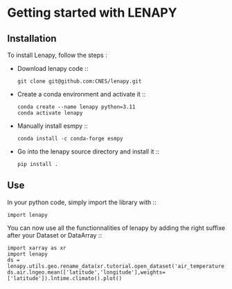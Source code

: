# Getting started with LENAPY

## Installation


To install Lenapy, follow the steps :

* Download lenapy code ::

    ```
    git clone git@github.com:CNES/lenapy.git
    ```

* Create a conda environment and activate it ::
    ```
    conda create --name lenapy python=3.11
    conda activate lenapy
    ```
 
* Manually install esmpy ::

    ```
    conda install -c conda-forge esmpy
    ```

* Go into the lenapy source directory and install it ::

    ```
    pip install . 
    ```
    
## Use

In your python code, simply import the library with ::

  ```
  import lenapy
  ```
  
You can now use all the functionnalities of lenapy by adding the right suffixe after your Dataset or DataArray ::
  ```
  import xarray as xr
  import lenapy
  ds = lenapy.utils.geo.rename_data(xr.tutorial.open_dataset('air_temperature'))
  ds.air.lngeo.mean(['latitude','longitude'],weights=['latitude']).lntime.climato().plot()
  ```
  
  
